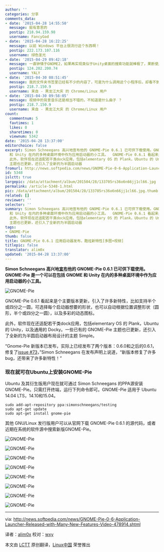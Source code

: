 ```yaml
---
author: ''
categories: 分享
comments_data:
- date: '2015-04-28 14:55:50'
  message: 挺有意思的
  postip: 218.94.159.98
  username: FancyGod
- date: '2015-04-28 16:22:25'
  message: 以前 Windows 平台上很流行这个东西啊！
  postip: 222.173.107.116
  username: 绿色圣光
- date: '2015-04-29 09:42:18'
  message: 一直钟情于GNOME2，如果再实现类似于Unity桌面的搜索功能就棒极了，果断使用，不知道MATE现在进化到什么程度了，一会整整
  postip: 124.202.200.74
  username: YALY
- date: '2015-04-30 08:51:45'
  message: 我的文件夹书签里已经有不少的内容了，可是为什么调用这个小程序后，却看不到书签呢？
  postip: 218.7.150.9
  username: 来自 - 黑龙江大庆 的 Chrome/Linux 用户
- date: '2015-04-30 09:58:05'
  message: 视频中的背景音乐还是相当不错的，不知道是什么曲子 ？
  postip: 218.7.150.9
  username: 来自 - 黑龙江大庆 的 Chrome/Linux 用户
count:
  commentnum: 5
  favtimes: 1
  likes: 0
  sharetimes: 0
  viewnum: 5342
date: '2015-04-28 13:37:00'
editorchoice: false
excerpt: Simon Schneegans 高兴地宣布他的 GNOME-Pie 0.6.1 已可供下载使用。GNOME-Pie 是一个可以在包括 GNOME
  和 Unity 在内的多种桌面环境中作为应用启动器的小工具。  GNOME-Pie 0.6.1 看起来是个主要版本更新，引入了许多新特性，比如支持半个或四分之一圆，可选择每个启动器想要的形状，也可以自动根据位置调整形状（圆形，半个或四分之一圆），以及多彩的动态图标。
  此外，软件现在还适配若干类dock应用，包括elementary OS 的 Plank，Ubuntu 的 Unity，以及通用的 Docky。一些已有的 GNOME-Pie
  主题也已更新，还引入了全新的为半圆启动器
fromurl: http://news.softpedia.com/news/GNOME-Pie-0-6-Application-Launcher-Released-with-Many-New-Features-Video-478914.shtml
id: 5348
islctt: true
largepic: /data/attachment/album/201504/28/133705rs36o6n66jj1cl66.jpg
permalink: /article-5348-1.html
pic: /data/attachment/album/201504/28/133705rs36o6n66jj1cl66.jpg.thumb.jpg
related: []
reviewer: ''
selector: ''
summary: Simon Schneegans 高兴地宣布他的 GNOME-Pie 0.6.1 已可供下载使用。GNOME-Pie 是一个可以在包括 GNOME
  和 Unity 在内的多种桌面环境中作为应用启动器的小工具。  GNOME-Pie 0.6.1 看起来是个主要版本更新，引入了许多新特性，比如支持半个或四分之一圆，可选择每个启动器想要的形状，也可以自动根据位置调整形状（圆形，半个或四分之一圆），以及多彩的动态图标。
  此外，软件现在还适配若干类dock应用，包括elementary OS 的 Plank，Ubuntu 的 Unity，以及通用的 Docky。一些已有的 GNOME-Pie
  主题也已更新，还引入了全新的为半圆启动器
tags:
- GNOME-Pie
thumb: false
title: GNOME-Pie 0.6.1 应用启动器发布，酷炫新特性[多图+视频]
titlepic: false
translator: alim0x
updated: '2015-04-28 13:37:00'
---
```


**Simon Schneegans 高兴地[宣布](http://simmesimme.github.io/news/2015/04/18/gnome-pie-061/)他的 GNOME-Pie 0.6.1 已可供下载使用。GNOME-Pie 是一个可以在包括 GNOME 和 Unity 在内的多种桌面环境中作为应用启动器的小工具。**


![GNOME-Pie](/data/attachment/album/201504/28/133705rs36o6n66jj1cl66.jpg)


GNOME-Pie 0.6.1 看起来是个主要版本更新，引入了许多新特性，比如支持半个或四分之一圆，可选择每个启动器想要的形状，也可以自动根据位置调整形状（圆形，半个或四分之一圆），以及多彩的动态图标。


此外，软件现在还适配若干类dock应用，包括elementary OS 的 Plank，Ubuntu 的 Unity，以及通用的 Docky。一些已有的 GNOME-Pie 主题也已更新，还引入了全新的为半圆启动器布局设计的主题 Simple。


“Gnome-Pie 新版本已发布，实际上已经发布了两个版本：0.6.0和之后的0.6.1，修复了[issue #73](https://github.com/Simmesimme/Gnome-Pie/issues/73)，”Simon Schneegans 在发布声明上说道，“新版本修复了许多 bug，还带来了许多新特性！”



### 现在就可在Ubuntu上安装GNOME-Pie


Ubuntu 及其衍生版用户现在就可通过 Simon Schneegans 的PPA源安装 GNOME-Pie。只需打开终端，运行下列命令即可。GNOME-Pie 适用于 Ubuntu 14.04 LTS，14.10和15.04。



```
sudo add-apt-repository ppa:simonschneegans/testing
sudo apt-get update
sudo apt-get install gnome-pie

```

其他 GNU/Linux 发行版用户可以从官网下载 GNOME-Pie 0.6.1 的源代码，或者近期在系统的软件源中搜索新版GNOME-Pie。


![GNOME-Pie](/data/attachment/album/201504/28/133705c5j8h8zo4xhkf483.jpg)


![GNOME-Pie](/data/attachment/album/201504/28/133706v6vp6nye6psob8vv.jpg)


![GNOME-Pie](/data/attachment/album/201504/28/133706rw00izvfrzhitt0r.jpg)


![GNOME-Pie](/data/attachment/album/201504/28/133706sfeerh5uvvasae9m.jpg)


![GNOME-Pie](/data/attachment/album/201504/28/133706iylumfpaxmmmsuek.jpg)


![GNOME-Pie](/data/attachment/album/201504/28/133706ld6xyqp1786gvyuy.jpg)


![GNOME-Pie](/data/attachment/album/201504/28/133706dzcnsn6p9notj555.jpg)


![GNOME-Pie](/data/attachment/album/201504/28/133706tyrjb7bcbcn9rby0.jpg)




---


via: <http://news.softpedia.com/news/GNOME-Pie-0-6-Application-Launcher-Released-with-Many-New-Features-Video-478914.shtml>


译者：[alim0x](https://github.com/alim0x) 校对：[wxy](https://github.com/wxy)


本文由 [LCTT](https://github.com/LCTT/TranslateProject) 原创翻译，[Linux中国](http://linux.cn/) 荣誉推出